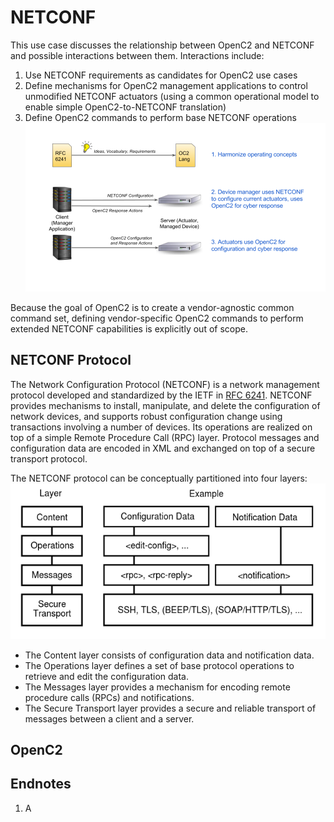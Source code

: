 # NETCONF
This use case discusses the relationship between OpenC2 and NETCONF and possible interactions between them.  Interactions include:
1. Use NETCONF requirements as candidates for OpenC2 use cases
2. Define mechanisms for OpenC2 management applications to control unmodified NETCONF actuators (using a common operational model to enable simple OpenC2-to-NETCONF translation)
3. Define OpenC2 commands to perform base NETCONF operations
![OpenC2 NETCONF Relationship](img/NETCONF_Relationship.png)

Because the goal of OpenC2 is to create a vendor-agnostic common command set, defining vendor-specific OpenC2 commands to perform extended NETCONF capabilities is explicitly out of scope.
## NETCONF Protocol
The Network Configuration Protocol (NETCONF) is a network management
protocol developed and standardized by the IETF in
[RFC 6241](https://tools.ietf.org/html/rfc6241).
NETCONF provides mechanisms to install, manipulate, and delete the
configuration of network devices, and supports robust configuration
change using transactions involving a number of devices.
Its operations are realized on top of a simple Remote Procedure Call (RPC) layer.
Protocol messages and configuration data are encoded in XML and
exchanged on top of a secure transport protocol.

The NETCONF protocol can be conceptually partitioned into four layers:
![NETCONF Layers](img/640px-NETCONF-layers.png)
* The Content layer consists of configuration data and notification data.
* The Operations layer defines a set of base protocol operations to
  retrieve and edit the configuration data.
* The Messages layer provides a mechanism for encoding remote procedure
  calls (RPCs) and notifications.
* The Secure Transport layer provides a secure and reliable transport
  of messages between a client and a server.

## OpenC2

## Endnotes
 1. <a name="endnote1">A</a>
